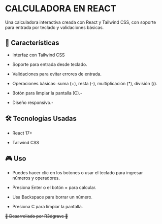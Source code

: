 # **CALCULADORA EN REACT**

Una calculadora interactiva creada con React y Tailwind CSS, con soporte para entrada por teclado y validaciones básicas.

## 🚀 Características

- Interfaz con Tailwind CSS

- Soporte para entrada desde teclado.

- Validaciones para evitar errores de entrada.

- Operaciones básicas: suma (+), resta (-), multiplicación (*), división (/).

- Botón para limpiar la pantalla (C).- 

- Diseño responsivo.- 

## 🛠️ Tecnologías Usadas

- React 17+

- Tailwind CSS

## 🎮 Uso

- Puedes hacer clic en los botones o usar el teclado para ingresar números y operadores.

- Presiona Enter o el botón = para calcular.

- Usa Backspace para borrar un número.

- Presiona C para limpiar la pantalla.

~~📌 Desarrollado por R3dgrave 🚀~~
